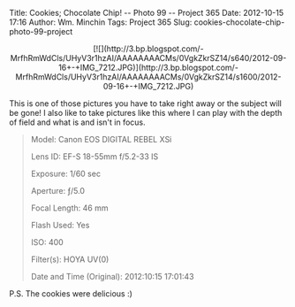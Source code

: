 Title: Cookies; Chocolate Chip! -- Photo 99 -- Project 365
Date: 2012-10-15 17:16
Author: Wm. Minchin
Tags: Project 365
Slug: cookies-chocolate-chip-photo-99-project

<div class="separator" style="clear: both; text-align: center;">

<p>
[![](http://3.bp.blogspot.com/-MrfhRmWdCls/UHyV3r1hzAI/AAAAAAAACMs/0VgkZkrSZ14/s640/2012-09-16+-+IMG_7212.JPG)](http://3.bp.blogspot.com/-MrfhRmWdCls/UHyV3r1hzAI/AAAAAAAACMs/0VgkZkrSZ14/s1600/2012-09-16+-+IMG_7212.JPG)

</div>

This is one of those pictures you have to take right away or the subject
will be gone! I also like to take pictures like this where I can play
with the depth of field and what is and isn't in focus.

> 
> <span style="color: #666666;">Model: </span>Canon EOS DIGITAL REBEL
> XSi
>
> <span style="color: #666666;">Lens ID: </span>EF-S 18-55mm f/5.2-33
> IS
>
> <span style="color: #666666;">Exposure: </span>1/60 sec
>
> <span style="color: #666666;">Aperture: </span>ƒ/5.0
>
> <span style="color: #666666;">Focal Length: </span>46 mm
>
> <span style="color: #666666;">Flash Used: </span>Yes
>
> <span style="color: #666666;">ISO: </span>400
>
> <span style="color: #666666;">Filter(s): </span>HOYA UV(0)
>
> <p>
> <span style="color: #666666;">Date and Time
> (Original): </span>2012:10:15 17:01:43

P.S. The cookies were delicious :)

